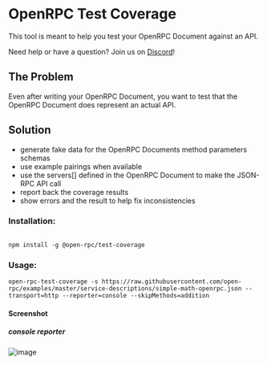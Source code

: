 # OpenRPC Test Coverage

This tool is meant to help you test your OpenRPC Document against an API.

Need help or have a question? Join us on [Discord](https://discord.gg/gREUKuF)!

## The Problem
Even after writing your OpenRPC Document, you want to test that the OpenRPC Document does represent an actual API.


## Solution

- generate fake data for the OpenRPC Documents method parameters schemas
- use example pairings when available
- use the servers[] defined in the OpenRPC Document to make the JSON-RPC API call
- report back the coverage results
- show errors and the result to help fix inconsistencies

### Installation:

```

npm install -g @open-rpc/test-coverage

```


### Usage:


```
open-rpc-test-coverage -s https://raw.githubusercontent.com/open-rpc/examples/master/service-descriptions/simple-math-openrpc.json --transport=http --reporter=console --skipMethods=addition
```



#### Screenshot

##### console reporter

![image](https://user-images.githubusercontent.com/364566/56318521-3e103300-6114-11e9-85cd-f35eb7b42a0e.png)

